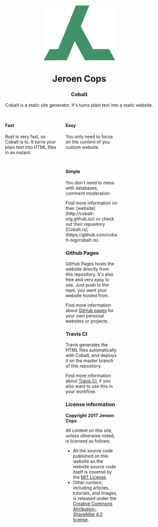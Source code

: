 <p align="center">
  <img src="src/assets/jeroen_cops.png" alt="image"/>
</p>

<h1 align="center">Jeroen Cops</h1>

<h3 align="center">Cobalt</h3>
<p align="center">
  Cobalt is a static site generator. It's turns plain text into a static website.
</p>

<div style="float: left; width: 33%; padding: 1em">
  <h4>Fast</h4>
  <p>
    Rust is very fast, so Cobalt is to. It turns your plain text into HTML files in an instant.
  </p>
</div>
<div style="float: left; width: 33%; padding: 1em">
  <h4>Easy</h4>
  <p>
    You only need to focus on the content of you custom website.
  </p>
</div>
<div style="float: left; width: 33%; padding: 1em">
  <h4>Simple</h4>
  <p>
    You don't need to mess with databases, comment moderation.
  </p>
<div>
<p style="clear: left">
  Find more information on their [website](http://cobalt-org.github.io/) or check out their repository [Cobalt.rs](https://github.com/cobalt-org/cobalt.rs).
</p>

### Github Pages

GitHub Pages hosts the website directly from this repository. It's also free and very easy to use. Just push to the repo, you want your website hosted from.

Find more information about [GitHub pages](https://pages.github.com/) for your own personal websites or projects.

### Travis CI

Travis generates the HTML files automatically with Cobalt, and deploys it on the master branch of this repository.

Find more information about [Travis CI](https://travis-ci.org/), if you also want to use this in your workflow.

### License information



**Copyright 2017 Jeroen Cops**

All content on this site, unless otherwise noted, is licensed as follows:

* All the source code published on this website an the website source code itself is covered by the [MIT License](https://github.com/JeroenCops/JeroenCops.github.io/blob/source/LICENSE-MIT).
* Other content, including articles, tutorials, and images, is released under the [Creative Commons Attribution-ShareAlike 4.0 license](https://github.com/JeroenCops/JeroenCops.github.io/blob/source/LICENSE-CCBYSA.md).
